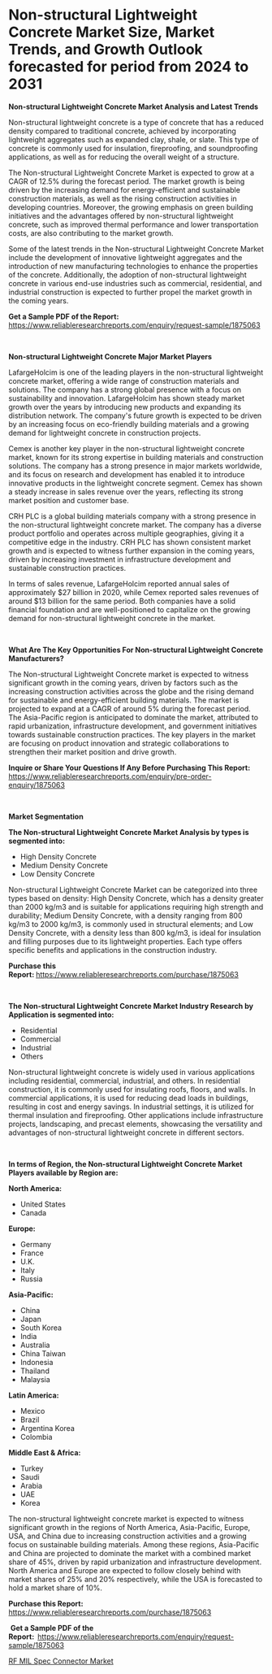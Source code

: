 <p><h1>Non-structural Lightweight Concrete Market Size, Market Trends, and Growth Outlook forecasted for period from 2024 to 2031</h1></p><p><strong>Non-structural Lightweight Concrete Market Analysis and Latest Trends</strong></p>
<p><p>Non-structural lightweight concrete is a type of concrete that has a reduced density compared to traditional concrete, achieved by incorporating lightweight aggregates such as expanded clay, shale, or slate. This type of concrete is commonly used for insulation, fireproofing, and soundproofing applications, as well as for reducing the overall weight of a structure. </p><p>The Non-structural Lightweight Concrete Market is expected to grow at a CAGR of 12.5% during the forecast period. The market growth is being driven by the increasing demand for energy-efficient and sustainable construction materials, as well as the rising construction activities in developing countries. Moreover, the growing emphasis on green building initiatives and the advantages offered by non-structural lightweight concrete, such as improved thermal performance and lower transportation costs, are also contributing to the market growth.</p><p>Some of the latest trends in the Non-structural Lightweight Concrete Market include the development of innovative lightweight aggregates and the introduction of new manufacturing technologies to enhance the properties of the concrete. Additionally, the adoption of non-structural lightweight concrete in various end-use industries such as commercial, residential, and industrial construction is expected to further propel the market growth in the coming years.</p></p>
<p><strong>Get a Sample PDF of the Report:&nbsp;</strong> <a href="https://www.reliableresearchreports.com/enquiry/request-sample/1875063">https://www.reliableresearchreports.com/enquiry/request-sample/1875063</a></p>
<p>&nbsp;</p>
<p><strong>Non-structural Lightweight Concrete Major Market Players</strong></p>
<p><p>LafargeHolcim is one of the leading players in the non-structural lightweight concrete market, offering a wide range of construction materials and solutions. The company has a strong global presence with a focus on sustainability and innovation. LafargeHolcim has shown steady market growth over the years by introducing new products and expanding its distribution network. The company's future growth is expected to be driven by an increasing focus on eco-friendly building materials and a growing demand for lightweight concrete in construction projects.</p><p>Cemex is another key player in the non-structural lightweight concrete market, known for its strong expertise in building materials and construction solutions. The company has a strong presence in major markets worldwide, and its focus on research and development has enabled it to introduce innovative products in the lightweight concrete segment. Cemex has shown a steady increase in sales revenue over the years, reflecting its strong market position and customer base.</p><p>CRH PLC is a global building materials company with a strong presence in the non-structural lightweight concrete market. The company has a diverse product portfolio and operates across multiple geographies, giving it a competitive edge in the industry. CRH PLC has shown consistent market growth and is expected to witness further expansion in the coming years, driven by increasing investment in infrastructure development and sustainable construction practices.</p><p>In terms of sales revenue, LafargeHolcim reported annual sales of approximately $27 billion in 2020, while Cemex reported sales revenues of around $13 billion for the same period. Both companies have a solid financial foundation and are well-positioned to capitalize on the growing demand for non-structural lightweight concrete in the market.</p></p>
<p>&nbsp;</p>
<p><strong>What Are The Key Opportunities For Non-structural Lightweight Concrete Manufacturers?</strong></p>
<p><p>The Non-structural Lightweight Concrete market is expected to witness significant growth in the coming years, driven by factors such as the increasing construction activities across the globe and the rising demand for sustainable and energy-efficient building materials. The market is projected to expand at a CAGR of around 5% during the forecast period. The Asia-Pacific region is anticipated to dominate the market, attributed to rapid urbanization, infrastructure development, and government initiatives towards sustainable construction practices. The key players in the market are focusing on product innovation and strategic collaborations to strengthen their market position and drive growth.</p></p>
<p><strong>Inquire or Share Your Questions If Any Before Purchasing This Report:</strong> <a href="https://www.reliableresearchreports.com/enquiry/pre-order-enquiry/1875063">https://www.reliableresearchreports.com/enquiry/pre-order-enquiry/1875063</a></p>
<p>&nbsp;</p>
<p><strong>Market Segmentation</strong></p>
<p><strong>The Non-structural Lightweight Concrete Market Analysis by types is segmented into:</strong></p>
<p><ul><li>High Density Concrete</li><li>Medium Density Concrete</li><li>Low Density Concrete</li></ul></p>
<p><p>Non-structural Lightweight Concrete Market can be categorized into three types based on density: High Density Concrete, which has a density greater than 2000 kg/m3 and is suitable for applications requiring high strength and durability; Medium Density Concrete, with a density ranging from 800 kg/m3 to 2000 kg/m3, is commonly used in structural elements; and Low Density Concrete, with a density less than 800 kg/m3, is ideal for insulation and filling purposes due to its lightweight properties. Each type offers specific benefits and applications in the construction industry.</p></p>
<p><strong>Purchase this Report:&nbsp;</strong><a href="https://www.reliableresearchreports.com/purchase/1875063">https://www.reliableresearchreports.com/purchase/1875063</a></p>
<p>&nbsp;</p>
<p><strong>The Non-structural Lightweight Concrete Market Industry Research by Application is segmented into:</strong></p>
<p><ul><li>Residential</li><li>Commercial</li><li>Industrial</li><li>Others</li></ul></p>
<p><p>Non-structural lightweight concrete is widely used in various applications including residential, commercial, industrial, and others. In residential construction, it is commonly used for insulating roofs, floors, and walls. In commercial applications, it is used for reducing dead loads in buildings, resulting in cost and energy savings. In industrial settings, it is utilized for thermal insulation and fireproofing. Other applications include infrastructure projects, landscaping, and precast elements, showcasing the versatility and advantages of non-structural lightweight concrete in different sectors.</p></p>
<p>&nbsp;</p>
<p><strong>In terms of Region, the Non-structural Lightweight Concrete Market Players available by Region are:</strong></p>
<p>
    <p> <strong> North America: </strong>
        <ul>
            <li>United States</li>
            <li>Canada</li>
        </ul>
        </p> 
    <p> <strong> Europe: </strong>
        <ul>
            <li>Germany</li>
            <li>France</li>
            <li>U.K.</li>
            <li>Italy</li>
            <li>Russia</li>
        </ul>
        </p> 
    <p> <strong> Asia-Pacific: </strong>
        <ul>
            <li>China</li>
            <li>Japan</li>
            <li>South Korea</li>
            <li>India</li>
            <li>Australia</li>
            <li>China Taiwan</li>
            <li>Indonesia</li>
            <li>Thailand</li>
            <li>Malaysia</li>
        </ul>
        </p> 
    <p> <strong> Latin America: </strong>
        <ul>
            <li>Mexico</li>
            <li>Brazil</li>
            <li>Argentina Korea</li>
            <li>Colombia</li>
        </ul>
        </p> 
    <p> <strong> Middle East & Africa: </strong>
        <ul>
            <li>Turkey</li>
            <li>Saudi</li>
            <li>Arabia</li>
            <li>UAE</li>
            <li>Korea</li>
        </ul>
    </p>
    </p>
<p><p>The non-structural lightweight concrete market is expected to witness significant growth in the regions of North America, Asia-Pacific, Europe, USA, and China due to increasing construction activities and a growing focus on sustainable building materials. Among these regions, Asia-Pacific and China are projected to dominate the market with a combined market share of 45%, driven by rapid urbanization and infrastructure development. North America and Europe are expected to follow closely behind with market shares of 25% and 20% respectively, while the USA is forecasted to hold a market share of 10%.</p></p>
<p><strong>Purchase this Report: </strong><a href="https://www.reliableresearchreports.com/purchase/1875063">https://www.reliableresearchreports.com/purchase/1875063</a></p>
<p>&nbsp;<strong>Get a Sample PDF of the Report:&nbsp;&nbsp;</strong><a href="https://www.reliableresearchreports.com/enquiry/request-sample/1875063">https://www.reliableresearchreports.com/enquiry/request-sample/1875063</a></p>
<p><strong></strong></p>
<p><p><a href="https://fearless-okapi-6c8.notion.site/RF-MIL-Spec-Connector-Market-Furnish-Information-about-Market-Size-Market-Share-Market-Dynamics-a-f6b7929b776844a187591a57b60a9735">RF MIL Spec Connector Market</a></p></p>
